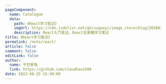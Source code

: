 ```yaml
---
pageComponent: 
  name: Catalogue
  data: 
    path: 《React学习笔记》
    imgUrl: https://cdn.jsdelivr.net/gh/xugaoyi/image_store/blog/20200112120340.png
    description: React入门笔记、React全家桶学习笔记
title: 《React学习笔记》
permalink: /note/react/
article: false
comment: false
editLink: false
author: 
  name: 干巴爹兔
  link: https://github.com/cloudhao1999
date: 2022-08-25 15:30:09
---
```

